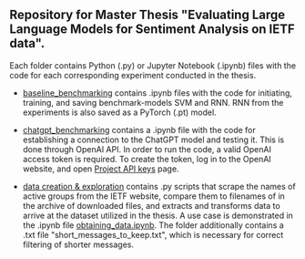 ## Repository for Master Thesis "Evaluating Large Language Models for Sentiment Analysis on IETF data".

Each folder contains Python (.py) or Jupyter Notebook (.ipynb) files with the code for each corresponding experiment conducted in the thesis. 

- [baseline_benchmarking](https://github.com/marticampgin/Master-Thesis/tree/main/baseline_benchmarking) contains .ipynb files with the code for initiating, training, and saving benchmark-models SVM and RNN. RNN from the experiments is also saved as a PyTorch (.pt) model.

- [chatgpt_benchmarking](https://github.com/marticampgin/Master-Thesis/tree/main/chatgpt_benchmarking) contains a .ipynb file with the code for establishing a connection to the ChatGPT model and testing it. This is done through OpenAI API. In order to run the code, a valid OpenAI access token is required. To create the token, log in to the OpenAI website, and open [Project API keys](https://platform.openai.com/api-keys) page.

- [data creation & exploration](https://github.com/marticampgin/Master-Thesis/tree/main/data%20creation%20%26%20exploration) contains .py scripts that scrape the names of active groups from the IETF website, compare them to filenames of in the archive of downloaded files, and extracts and transforms data to arrive at the dataset utilized in the thesis. A use case is demonstrated in the .ipynb file [obtaining_data.ipynb](https://github.com/marticampgin/Master-Thesis/blob/main/data%20creation%20%26%20exploration/obtaining_data.ipynb). The folder additionally contains a .txt file "short_messages_to_keep.txt", which is necessary for correct filtering of shorter messages. 

